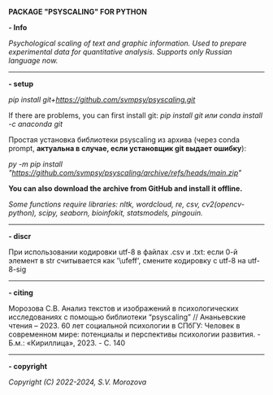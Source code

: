 <!---
title: "README"
date: '2022-09-01'
author: "Morozova S.V."
--->

**PACKAGE "PSYSCALING" FOR PYTHON**

**- Info**

*Psychological scaling of text and graphic information. Used to prepare experimental data for quantitative analysis. Supports only Russian language now.*

---
**- setup**

*pip install git+https://github.com/svmpsy/psyscaling.git*


If there are problems, you can first install git:
*pip install git или conda install -c anaconda git*


Простая установка библиотеки psyscaling из архива (через conda prompt, **актуальна в случае, если установщик git выдает ошибку**):

*py -m pip install "https://github.com/svmpsy/psyscaling/archive/refs/heads/main.zip"*


**You can also download the archive from GitHub and install it offline.**

*Some functions require libraries: nltk, wordcloud, re, csv, cv2(opencv-python), scipy, seaborn, bioinfokit, statsmodels, pingouin.*

---
**- discr**

При использовании кодировки utf-8 в файлах .csv и .txt: если 0-й элемент в str считывается как '\ufeff', смените кодировку с utf-8 на utf-8-sig

---
**- сiting**

Морозова С.В. Анализ текстов и изображений в психологических исследованиях с помощью библиотеки “psyscaling” // Ананьевские чтения – 2023. 60 лет социальной психологии в СПбГУ: Человек в современном мире: потенциалы и перспективы психологии развития. - Б.м.: «Кириллица», 2023. - С. 140

---
**- copyright**

*Copyright (C) 2022-2024, S.V. Morozova*
